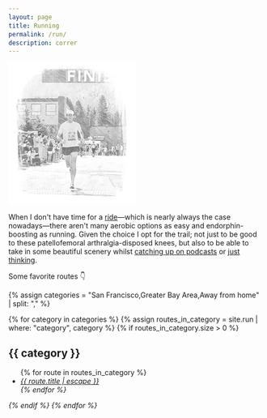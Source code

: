 ```yaml
---
layout: page
title: Running
permalink: /run/
description: correr
---
```

<img src="/assets/og/tahoe.half.bw.png" width="50%" height="50%">

When I don't have time for a [ride](/cycling/)—which is nearly always the case nowadays—there aren't many aerobic options as easy and endorphin-boosting as running. Given the choice I opt for the trail; not just to be good to these patellofemoral arthralgia-disposed knees, but also to be able to take in some beautiful scenery whilst [catching up on podcasts](/assets/audio/pmb_podcasts_opml_20240318.xml) or [just thinking](/solvitur-currendo.html).

Some favorite routes 👇

{% assign categories = "San Francisco,Greater Bay Area,Away from home" | split: "," %}

{% for category in categories %}
  {% assign routes_in_category = site.run | where: "category", category %}
  {% if routes_in_category.size > 0 %}
<h2>{{ category }}</h2>
<ul class="more-space">
    {% for route in routes_in_category %}
  <li><i><a class="route-link" href="{{ route.url | relative_url }}">{{ route.title | escape }}</a></li>
    {% endfor %}
</ul>
  {% endif %}
{% endfor %}

